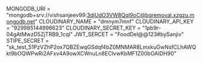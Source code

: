 MONGODB_URI = "mongodb+srv://vishsanjeev99:3djUdO3VW8Qql9oC@bgremoval.xzgzu.mongodb.net"
CLOUDINARY_NAME = "dmnym7mnf"
CLOUDINARY_API_KEY = "929985144996623"
CLOUDINARY_SECRET_KEY = "1pb9r-04gAtMwzD5ZjTRB9_1cqI"
JWT_SERCET = "FoodDel@@123#bySanjiv"
STIPE_SECRET = "sk_test_51PzVZhP2ox7QBZEwqGSdqf4bZ0MNMAR8LmxkuGwNsfCLhAWQkt9bOQWPwRi2AFxv4A9owXCWnuLn8EClvwKbMF1Z00bOAIDH90"
